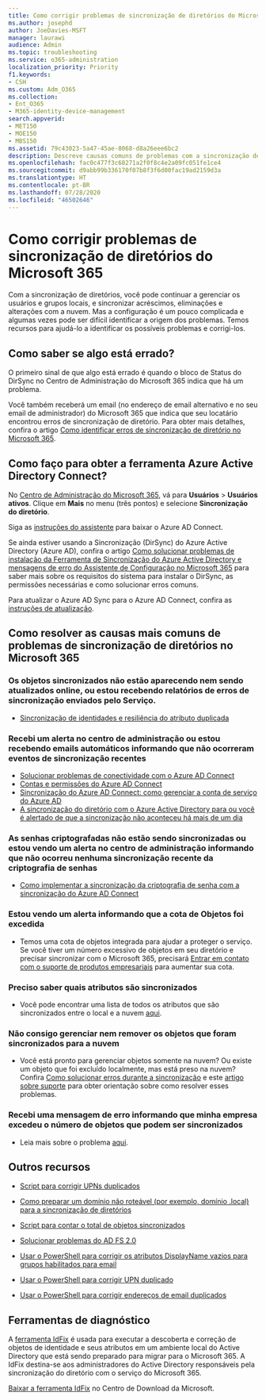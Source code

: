 ```yaml
---
title: Como corrigir problemas de sincronização de diretórios do Microsoft 365
ms.author: josephd
author: JoeDavies-MSFT
manager: laurawi
audience: Admin
ms.topic: troubleshooting
ms.service: o365-administration
localization_priority: Priority
f1.keywords:
- CSH
ms.custom: Adm_O365
ms.collection:
- Ent_O365
- M365-identity-device-management
search.appverid:
- MET150
- MOE150
- MBS150
ms.assetid: 79c43023-5a47-45ae-8068-d8a26eee6bc2
description: Descreve causas comuns de problemas com a sincronização de diretórios no Office 365 e fornece alguns métodos para ajudar a solucionar problemas.
ms.openlocfilehash: fac0c477f3c68271a2f0f8c4e2a09fc051fe1ce4
ms.sourcegitcommit: d9abb99b336170f07b8f3f6d00fac19ad2159d3a
ms.translationtype: HT
ms.contentlocale: pt-BR
ms.lasthandoff: 07/28/2020
ms.locfileid: "46502646"
---
```

# <a name="fixing-problems-with-directory-synchronization-for-microsoft-365"></a>Como corrigir problemas de sincronização de diretórios do Microsoft 365

Com a sincronização de diretórios, você pode continuar a gerenciar os usuários e grupos locais, e sincronizar acréscimos, eliminações e alterações com a nuvem. Mas a configuração é um pouco complicada e algumas vezes pode ser difícil identificar a origem dos problemas. Temos recursos para ajudá-lo a identificar os possíveis problemas e corrigi-los.
  
## <a name="how-do-i-know-if-something-is-wrong"></a>Como saber se algo está errado?

O primeiro sinal de que algo está errado é quando o bloco de Status do DirSync no Centro de Administração do Microsoft 365 indica que há um problema.
  
Você também receberá um email (no endereço de email alternativo e no seu email de administrador) do Microsoft 365 que indica que seu locatário encontrou erros de sincronização de diretório. Para obter mais detalhes, confira o artigo [Como identificar erros de sincronização de diretório no Microsoft 365](identify-directory-synchronization-errors.md).
  
## <a name="how-do-i-get-azure-active-directory-connect-tool"></a>Como faço para obter a ferramenta Azure Active Directory Connect?

No [Centro de Administração do Microsoft 365](https://admin.microsoft.com), vá para **Usuários** \> **Usuários ativos**. Clique em **Mais** no menu (três pontos) e selecione **Sincronização do diretório**. 
  
Siga as [instruções do assistente](set-up-directory-synchronization.md) para baixar o Azure AD Connect. 
  
Se ainda estiver usando a Sincronização (DirSync) do Azure Active Directory (Azure AD), confira o artigo [Como solucionar problemas de instalação da Ferramenta de Sincronização do Azure Active Directory e mensagens de erro do Assistente de Configuração no Microsoft 365](https://go.microsoft.com/fwlink/p/?LinkId=396717) para saber mais sobre os requisitos do sistema para instalar o DirSync, as permissões necessárias e como solucionar erros comuns. 
  
Para atualizar o Azure AD Sync para o Azure AD Connect, confira as [instruções de atualização](https://go.microsoft.com/fwlink/p/?LinkId=733240).
  
## <a name="resolving-common-causes-of-problems-with-directory-synchronization-in-microsoft-365"></a>Como resolver as causas mais comuns de problemas de sincronização de diretórios no Microsoft 365

### <a name="synchronized-objects-arent-appearing-or-updating-online-or-im-getting-synchronization-error-reports-from-the-service"></a>Os objetos sincronizados não estão aparecendo nem sendo atualizados online, ou estou recebendo relatórios de erros de sincronização enviados pelo Serviço.

- [Sincronização de identidades e resiliência do atributo duplicada](https://docs.microsoft.com/azure/active-directory/hybrid/how-to-connect-syncservice-duplicate-attribute-resiliency)

### <a name="i-have-an-alert-in-the-admin-center-or-am-receiving-automated-emails-that-there-hasnt-been-a-recent-synchronization-event"></a>Recebi um alerta no centro de administração ou estou recebendo emails automáticos informando que não ocorreram eventos de sincronização recentes
- [Solucionar problemas de conectividade com o Azure AD Connect](https://docs.microsoft.com/azure/active-directory/hybrid/tshoot-connect-connectivity)
- [Contas e permissões do Azure AD Connect](https://go.microsoft.com/fwlink/p/?LinkId=820598)
- [Sincronização do Azure AD Connect: como gerenciar a conta de serviço do Azure AD](https://docs.microsoft.com/azure/active-directory/hybrid/how-to-connect-azureadaccount)
- [A sincronização do diretório com o Azure Active Directory para ou você é alertado de que a sincronização não aconteceu há mais de um dia](https://support.microsoft.com/help/2882421/directory-synchronization-to-azure-active-directory-stops-or-you-re-warned-that-sync-hasn-t-registered-in-more-than-a-day)

### <a name="password-hashes-arent-synchronizing-or-im-seeing-an-alert-in-the-admin-center-that-there-hasnt-been-a-recent-password-hash-synchronization"></a>As senhas criptografadas não estão sendo sincronizadas ou estou vendo um alerta no centro de administração informando que não ocorreu nenhuma sincronização recente da criptografia de senhas
- [Como implementar a sincronização da criptografia de senha com a sincronização do Azure AD Connect](https://docs.microsoft.com/azure/active-directory/hybrid/how-to-connect-password-hash-synchronization)

### <a name="im-seeing-an-alert-that-object-quota-exceeded"></a>Estou vendo um alerta informando que a cota de Objetos foi excedida
- Temos uma cota de objetos integrada para ajudar a proteger o serviço. Se você tiver um número excessivo de objetos em seu diretório e precisar sincronizar com o Microsoft 365, precisará [Entrar em contato com o suporte de produtos empresariais](https://support.office.com/article/32a17ca7-6fa0-4870-8a8d-e25ba4ccfd4b) para aumentar sua cota.

### <a name="i-need-to-know-which-attributes-are-synchronized"></a>Preciso saber quais atributos são sincronizados
- Você pode encontrar uma lista de todos os atributos que são sincronizados entre o local e a nuvem [aqui](https://go.microsoft.com/fwlink/p/?LinkId=396719).

### <a name="i-cant-manage-or-remove-objects-that-were-synchronized-to-the-cloud"></a>Não consigo gerenciar nem remover os objetos que foram sincronizados para a nuvem
- Você está pronto para gerenciar objetos somente na nuvem? Ou existe um objeto que foi excluído localmente, mas está preso na nuvem? Confira [Como solucionar erros durante a sincronização](https://go.microsoft.com/fwlink/p/?linkid=842044) e este [artigo sobre suporte](https://go.microsoft.com/fwlink/p/?LinkId=396720) para obter orientação sobre como resolver esses problemas.

### <a name="i-got-an-error-message-that-my-company-has-exceeded-the-number-of-objects-that-can-be-synchronized"></a>Recebi uma mensagem de erro informando que minha empresa excedeu o número de objetos que podem ser sincronizados
- Leia mais sobre o problema [aqui](https://go.microsoft.com/fwlink/p/?LinkId=396721).
   
## <a name="other-resources"></a>Outros recursos

- [Script para corrigir UPNs duplicados](https://go.microsoft.com/fwlink/p/?LinkId=396725)
    
- [Como preparar um domínio não roteável (por exemplo, domínio .local) para a sincronização de diretórios](prepare-a-non-routable-domain-for-directory-synchronization.md)
    
- [Script para contar o total de objetos sincronizados](https://go.microsoft.com/fwlink/p/?LinkId=396726)
    
- [Solucionar problemas do AD FS 2.0](https://go.microsoft.com/fwlink/p/?LinkId=396727)
    
- [Usar o PowerShell para corrigir os atributos DisplayName vazios para grupos habilitados para email](https://go.microsoft.com/fwlink/p/?LinkId=396728)
    
- [Usar o PowerShell para corrigir UPN duplicado](https://go.microsoft.com/fwlink/p/?LinkId=396730)
    
- [Usar o PowerShell para corrigir endereços de email duplicados](https://go.microsoft.com/fwlink/p/?LinkId=396731)
    
## <a name="diagnostic-tools"></a>Ferramentas de diagnóstico

A [ferramenta IdFix](prepare-directory-attributes-for-synch-with-idfix.md) é usada para executar a descoberta e correção de objetos de identidade e seus atributos em um ambiente local do Active Directory que está sendo preparado para migrar para o Microsoft 365. A IdFix destina-se aos administradores do Active Directory responsáveis pela sincronização do diretório com o serviço do Microsoft 365. 

[Baixar a ferramenta IdFix](https://go.microsoft.com/fwlink/p/?LinkId=396718) no Centro de Download da Microsoft.
